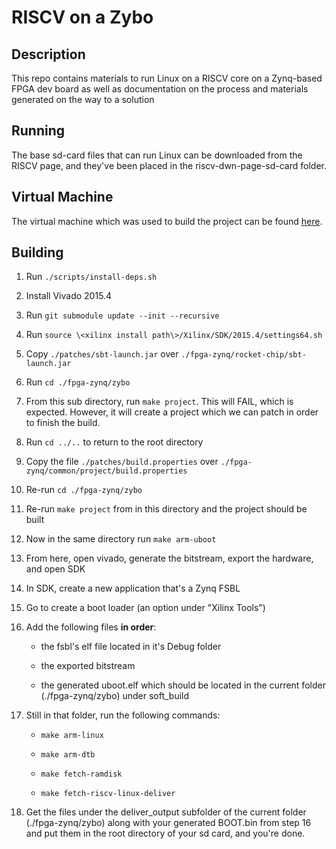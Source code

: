 # RISCV on a Zybo

## Description

This repo contains materials to run Linux on a RISCV core on a Zynq-based FPGA dev board as well as documentation on the process and materials generated on the way to a solution

## Running

The base sd-card files that can run Linux can be downloaded from the RISCV page, and they've been placed in the riscv-dwn-page-sd-card folder.

## Virtual Machine

The virtual machine which was used to build the project can be found [here](https://mega.nz/file/ARw0yCRK#IoHZa1Hm4pApDjTfKeqSL4m_esVwCtVuP9POiEDQrrM).

## Building

1. Run `./scripts/install-deps.sh`

2. Install Vivado 2015.4

3. Run `git submodule update --init --recursive`

4. Run `source \<xilinx install path\>/Xilinx/SDK/2015.4/settings64.sh`

5. Copy `./patches/sbt-launch.jar` over `./fpga-zynq/rocket-chip/sbt-launch.jar`

6. Run `cd ./fpga-zynq/zybo`

7. From this sub directory, run `make project`. This will FAIL, which is expected. However, it will create a project which we can patch in order to finish the build.

8. Run `cd ../..` to return to the root directory

9. Copy the file `./patches/build.properties` over `./fpga-zynq/common/project/build.properties`

10. Re-run `cd ./fpga-zynq/zybo`

11. Re-run `make project` from in this directory and the project should be built

12. Now in the same directory run `make arm-uboot`

13. From here, open vivado, generate the bitstream, export the hardware, and open SDK

14. In SDK, create a new application that's a Zynq FSBL

15. Go to create a boot loader (an option under "Xilinx Tools")

16. Add the following files __in order__:

     - the fsbl's elf file located in it's Debug folder

     - the exported bitstream

     - the generated uboot.elf which should be located in the current folder (./fpga-zynq/zybo) under soft_build

17. Still in that folder, run the following commands:

     - `make arm-linux`

     - `make arm-dtb`

     - `make fetch-ramdisk`

     - `make fetch-riscv-linux-deliver`

18. Get the files under the deliver_output subfolder of the current folder (./fpga-zynq/zybo) along with your generated BOOT.bin from step 16 and put them in the root directory of your sd card, and you're done.
